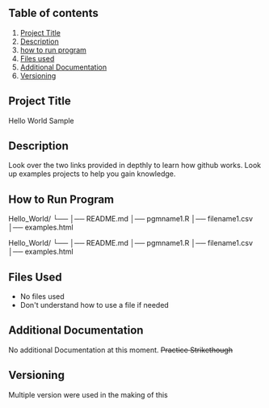 ## ****Table of contents****
1. [Project Title](#Project-title)
2. [Description](#Description)
3. [how to run program](#How-to-run-Program)
4. [Files used](#Files-Used)
5. [Additional Documentation](#Additional-Documentation)
6. [Versioning](#versioning)
## Project Title
Hello World Sample
## Description
Look over the two links provided in depthly to learn how github works. Look up examples projects to help you gain knowledge.
## How to Run Program
Hello_World/
└── 
    │── README.md
    │── pgmname1.R
    │── filename1.csv
    │── examples.html
   
 Hello_World/
 └── 
     │── README.md
     │── pgmname1.R
     │── filename1.csv
     │── examples.html
## Files Used
- No files used
- Don't understand how to use a file if needed

## Additional Documentation
No additional Documentation at this moment.  ~~Practice Strikethough~~
## Versioning
Multiple version were used in the making of this
